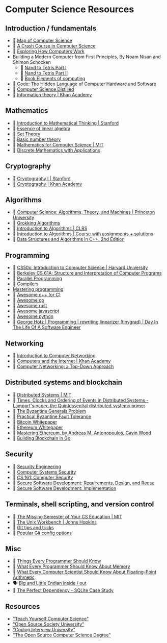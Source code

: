 # Computer Science Resources

## Introduction / fundamentals

- 🎥 [Map of Computer Science](https://www.youtube.com/watch?v=SzJ46YA_RaA)
- 🎥 [A Crash Course in Computer Science](https://www.youtube.com/playlist?list=PL8dPuuaLjXtNlUrzyH5r6jN9ulIgZBpdo)
- 🎥 [Exploring How Computers Work](https://www.youtube.com/playlist?list=PLFt_AvWsXl0dPhqVsKt1Ni_46ARyiCGSq)
- Building a Modern Computer from First Principles, By Noam Nisan and Shimon Schocken
  - 🎥 [Nand to Tetris Part I](https://www.coursera.org/learn/build-a-computer)
  - 🎥 [Nand to Tetris Part II](https://www.coursera.org/learn/nand2tetris2)
  - 📘 [Book Elements of computing](https://mitpress.mit.edu/9780262640688/the-elements-of-computing-systems/)
- 📘 [Code: The Hidden Language of Computer Hardware and Software](https://www.amazon.com/Code-Language-Computer-Hardware-Software/dp/0137909101/)
- 📘 [Computer Science Distilled](https://www.amazon.com/Computer-Science-Distilled-Computational-Problems/dp/0997316020)
- 🎥 [Information theory | Khan Academy](https://www.khanacademy.org/computing/computer-science/informationtheory)

## Mathematics

- 🎥 [Introduction to Mathematical Thinking | Stanford](https://www.coursera.org/learn/mathematical-thinking)
- 🎥 [Essence of linear algebra](https://www.youtube.com/playlist?list=PLZHQObOWTQDPD3MizzM2xVFitgF8hE_ab)
- 📄 [Set Theory](https://www.youtube.com/playlist?list=PL5KkMZvBpo5AH_5GpxMiryJT6Dkj32H6N)
- 📄 [Basic number theory](https://www.codechef.com/wiki/tutorial-number-theory/)
- 🎥 [Mathematics for Computer Science | MIT](https://openlearninglibrary.mit.edu/courses/course-v1:OCW+6.042J+2T2019/course/)
- 📘 [Discrete Mathematics with Applications](https://www.amazon.com/Discrete-Mathematics-Applications-Susanna-Epp/dp/1337694193/)

## Cryptography

- 🎥 [Cryptography I | Stanford](https://www.coursera.org/learn/crypto)
- 🎥 [Cryptography | Khan Academy](https://www.khanacademy.org/computing/computer-science/cryptography)

## Algorithms

- 🎥 [Computer Science: Algorithms, Theory, and Machines | Princeton University](https://www.coursera.org/learn/cs-algorithms-theory-machines)
- 📘 [Grokking Algorithms](https://www.amazon.com/Grokking-Algorithms-Second-Aditya-Bhargava/dp/1633438538/)
- 📘 [Introduction to Algorithms | CLRS](https://www.goodreads.com/book/show/108986.Introduction_to_Algorithms) 
- 🎥 [Introduction to Algorithms | Course with assignments + solutions](https://ocw.mit.edu/courses/6-006-introduction-to-algorithms-spring-2020/)
- 📘 [Data Structures and Algorithms in C++, 2nd Edition](https://www.amazon.com/Data-Structures-Algorithms-Michael-Goodrich/dp/0470383275)

## Programming

- 🎥 [CS50x: Introduction to Computer Science | Harvard University](https://www.edx.org/learn/computer-science/harvard-university-cs50-s-introduction-to-computer-science)
- 🎥 [Berkeley CS 61A: Structure and Interpretation of Computer Programs](https://cs61a.org/)
- 🎥 [Parallel Programming](https://www.coursera.org/learn/scala-parallel-programming)
- 🎥 [Compilers](https://www.edx.org/course/compilers)
- [Mastering programming](https://tidyfirst.substack.com/p/mastering-programming)
- 📄 [Awesome c++ (or C)](https://github.com/fffaraz/awesome-cpp)
- 📄 [Awesome go](https://github.com/avelino/awesome-go)
- 📄 [Awesome rust](https://github.com/rust-unofficial/awesome-rust)
- 📄 [Awesome javascript](https://github.com/sorrycc/awesome-javascript)
- 📄 [Awesome python](https://github.com/vinta/awesome-python)
- 🎥 [George Hotz | Programming | rewriting linearizer (tinygrad) | Day In The Life Of A Software Engineer](https://www.youtube.com/watch?v=R-Xr1JRF6bY)


## Networking

- 🎥 [Introduction to Computer Networking](https://www.youtube.com/playlist?list=PLEAYkSg4uSQ2dr0XO_Nwa5OcdEcaaELSG)
- 🎥 [Computers and the Internet | Khan Academy](https://www.khanacademy.org/computing/code-org/computers-and-the-internet)
- 🎥 [Computer Networking: a Top-Down Approach](https://gaia.cs.umass.edu/kurose_ross/online_lectures.htm)

## Distributed systems and blockchain

- 🎥 [Distributed Systems | MIT](https://pdos.csail.mit.edu/6.824/schedule.html)
- 📄 [Times, Clocks and Ordering of Events in Distributed Systems - Lamport's paper, the Quintessential distributed systems primer](http://research.microsoft.com/en-us/um/people/lamport/pubs/time-clocks.pdf)
- 📄 [The Byzantine Generals Problem](https://lamport.azurewebsites.net/pubs/byz.pdf)
- 📄 [Practical Byzantine Fault Tolerance](http://pmg.csail.mit.edu/papers/osdi99.pdf)
- 📄 [Bitcoin Whitepaper](https://bitcoin.org/bitcoin.pdf)
- 📄 [Ethereum Whitepaper](https://ethereum.org/en/whitepaper/)
- 📄 [Mastering Ethereum, by Andreas M. Antonopoulos, Gavin Wood](https://github.com/ethereumbook/ethereumbook)
- 📄 [Building Blockchain in Go](https://github.com/Jeiwan/blockchain_go)

## Security

- 🎥 [Security Engineering](https://www.cl.cam.ac.uk/~rja14/book.html)
- 🎥 [Computer Systems Security](https://ocw.mit.edu/courses/6-858-computer-systems-security-fall-2014/)
- 🎥 [CS 161: Computer Security](https://sp21.cs161.org/)
- 🎥 [Secure Software Development: Requirements, Design, and Reuse](https://www.edx.org/course/secure-software-development-requirements-design-and-reuse)
- 🎥 [Secure Software Development: Implementation](https://www.edx.org/course/secure-software-development-implementation)

## Terminals, shell scripting, and version control

- 🎥 [The Missing Semester of Your CS Education | MIT](https://missing.csail.mit.edu/)
- 🎥 [The Unix Workbench | Johns Hopkins](https://www.coursera.org/learn/unix)
- 📄 [Git tips and tricks](https://blog.gitbutler.com/git-tips-and-tricks/)
- 📄 [Popular Git config options](https://jvns.ca/blog/2024/02/16/popular-git-config-options/)

## Misc

- 📄 [Things Every Programmer Should Know](https://github.com/mtdvio/every-programmer-should-know)
- 📄 [What Every Programmer Should Know About Memory](https://akkadia.org/drepper/cpumemory.pdf)
- 📄 [What Every Computer Scientist Should Know About Floating-Point Arithmetic](https://docs.oracle.com/cd/E19957-01/806-3568/ncg_goldberg.html)
- 🗣️  [Big and Little Endian inside / out](https://www.youtube.com/watch?v=oBSuXP-1Tc0)
- 🎥 [The Perfect Dependency - SQLite Case Study](https://www.youtube.com/watch?v=ZP7ef4eVnac)

## Resources

- ["Teach Yourself Computer Science"](https://teachyourselfcs.com/)
- ["Open Source Society University"](https://github.com/ossu/computer-science)
- ["Coding Interview University"](https://github.com/jwasham/coding-interview-university)
- ["The Open Source Computer Science Degree"](https://github.com/ForrestKnight/open-source-cs)
